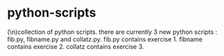 # python-scripts
(\n)collection of python scripts. 
there are currently 3 new python scripts : fib.py, fibname.py and collatz.py.
fib.py contains exercise 1.
fibname contains exercise 2.
collatz contains exercise 3.
